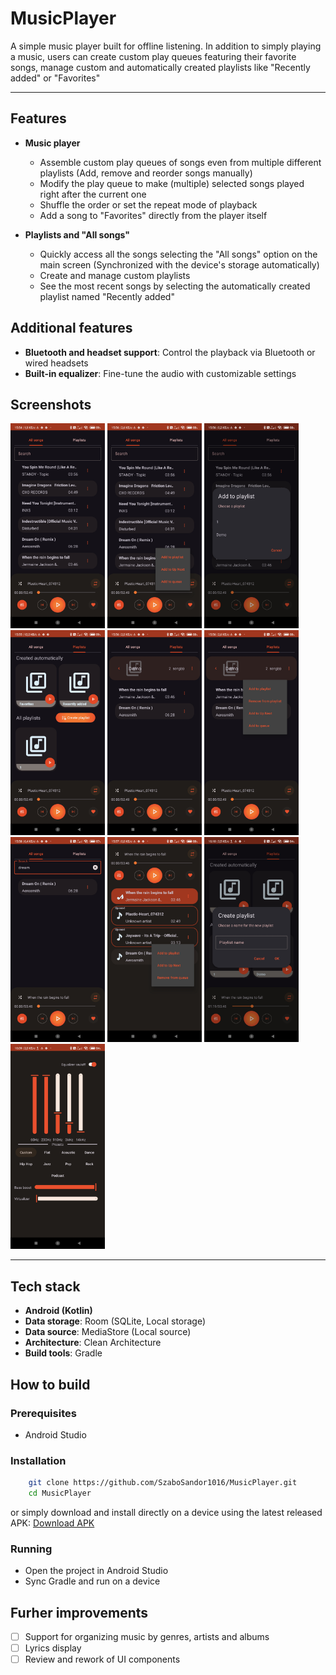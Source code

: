 # MusicPlayer

A simple music player built for offline listening.
In addition to simply playing a music, users can create custom play queues featuring their favorite songs, 
manage custom and automatically created playlists like "Recently added" or "Favorites"

---

## Features

- **Music player**

  - Assemble custom play queues of songs even from multiple different playlists (Add, remove and reorder songs manually)
  - Modify the play queue to make (multiple) selected songs played right after the current one
  - Shuffle the order or set the repeat mode of playback
  - Add a song to "Favorites" directly from the player itself

- **Playlists and "All songs"**

  - Quickly access all the songs selecting the "All songs" option on the main screen (Synchronized with the device's storage automatically)
  - Create and manage custom playlists
  - See the most recent songs by selecting the automatically created playlist named "Recently added"

## Additional features

- **Bluetooth and headset support**: Control the playback via Bluetooth or wired headsets
- **Built-in equalizer**: Fine-tune the audio with customizable settings

## Screenshots

<div>

  <img src="metadata/screenshots/1.jpg" width="30%"/>
  <img src="metadata/screenshots/2.jpg" width="30%"/>
  <img src="metadata/screenshots/3.jpg" width="30%"/>
  <img src="metadata/screenshots/4.jpg" width="30%"/>
  <img src="metadata/screenshots/5.jpg" width="30%"/>
  <img src="metadata/screenshots/6.jpg" width="30%"/>
  <img src="metadata/screenshots/7.jpg" width="30%"/>
  <img src="metadata/screenshots/8.jpg" width="30%"/>
  <img src="metadata/screenshots/9.jpg" width="30%"/>
  <img src="metadata/screenshots/10.jpg" width="30%"/>
  
</div>

---

## Tech stack

- **Android (Kotlin)**
- **Data storage**: Room (SQLite, Local storage)
- **Data source**: MediaStore (Local source)
- **Architecture**: Clean Architecture
- **Build tools**: Gradle

## How to build

### Prerequisites

- Android Studio

### Installation

```bash
    git clone https://github.com/SzaboSandor1016/MusicPlayer.git
    cd MusicPlayer
```

or simply download and install directly on a device using the latest released APK: [Download APK](https://github.com/SzaboSandor1016/MusicPlayer/releases/download/v1.0.2/MusicPlayer-v1.0.2.apk)

### Running

- Open the project in Android Studio
- Sync Gradle and run on a device

## Furher improvements

- [ ] Support for organizing music by genres, artists and albums
- [ ] Lyrics display
- [ ] Review and rework of UI components
